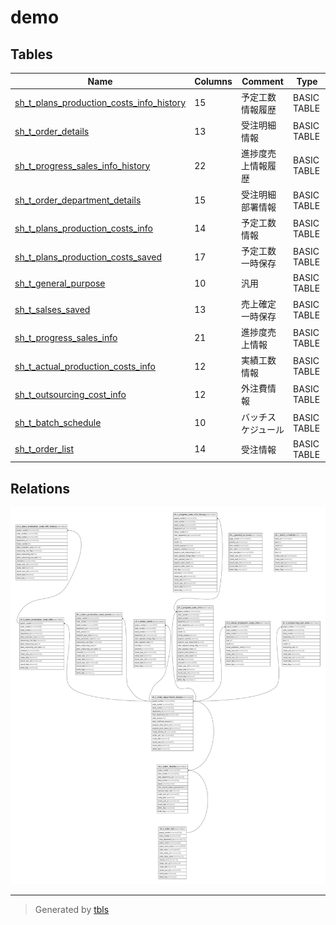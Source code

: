 # demo

## Tables

| Name | Columns | Comment | Type |
| ---- | ------- | ------- | ---- |
| [sh_t_plans_production_costs_info_history](sh_t_plans_production_costs_info_history.md) | 15 | 予定工数情報履歴 | BASIC TABLE |
| [sh_t_order_details](sh_t_order_details.md) | 13 | 受注明細情報 | BASIC TABLE |
| [sh_t_progress_sales_info_history](sh_t_progress_sales_info_history.md) | 22 | 進捗度売上情報履歴 | BASIC TABLE |
| [sh_t_order_department_details](sh_t_order_department_details.md) | 15 | 受注明細部署情報 | BASIC TABLE |
| [sh_t_plans_production_costs_info](sh_t_plans_production_costs_info.md) | 14 | 予定工数情報 | BASIC TABLE |
| [sh_t_plans_production_costs_saved](sh_t_plans_production_costs_saved.md) | 17 | 予定工数一時保存 | BASIC TABLE |
| [sh_t_general_purpose](sh_t_general_purpose.md) | 10 | 汎用 | BASIC TABLE |
| [sh_t_salses_saved](sh_t_salses_saved.md) | 13 | 売上確定一時保存 | BASIC TABLE |
| [sh_t_progress_sales_info](sh_t_progress_sales_info.md) | 21 | 進捗度売上情報 | BASIC TABLE |
| [sh_t_actual_production_costs_info](sh_t_actual_production_costs_info.md) | 12 | 実績工数情報 | BASIC TABLE |
| [sh_t_outsourcing_cost_info](sh_t_outsourcing_cost_info.md) | 12 | 外注費情報 | BASIC TABLE |
| [sh_t_batch_schedule](sh_t_batch_schedule.md) | 10 | バッチスケジュール | BASIC TABLE |
| [sh_t_order_list](sh_t_order_list.md) | 14 | 受注情報 | BASIC TABLE |

## Relations

![er](schema.svg)

---

> Generated by [tbls](https://github.com/k1LoW/tbls)
